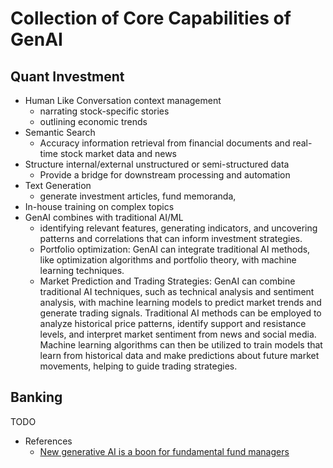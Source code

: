 
# Collection of Core Capabilities of GenAI

## Quant Investment

- Human Like Conversation context management
    * narrating stock-specific stories
    * outlining economic trends
- Semantic Search
    * Accuracy information retrieval from financial documents and real-time stock market data and news
- Structure internal/external unstructured or semi-structured data
    * Provide a bridge for downstream processing and automation
- Text Generation
    * generate investment articles, fund memoranda,
- In-house training on complex topics  
- GenAI combines with traditional AI/ML 
    * identifying relevant features, generating indicators, and uncovering patterns and correlations that can inform investment strategies.
    * Portfolio optimization: GenAI can integrate traditional AI methods, like optimization algorithms and portfolio theory, with machine learning techniques.
    * Market Prediction and Trading Strategies: GenAI can combine traditional AI techniques, such as technical analysis and sentiment analysis, with machine learning models to predict market trends and generate trading signals. Traditional AI methods can be employed to analyze historical price patterns, identify support and resistance levels, and interpret market sentiment from news and social media. Machine learning algorithms can then be utilized to train models that learn from historical data and make predictions about future market movements, helping to guide trading strategies.
  
## Banking
TODO



- References
  * [New generative AI is a boon for fundamental fund managers](https://insideadviser.com.au/generative-ai-sparks-leap-in-quant-investment-evolution/) 

